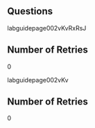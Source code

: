 ## Questions

labguidepage002vKvRxRsJ

## Number of Retries
0

labguidepage002vKv

## Number of Retries
0
